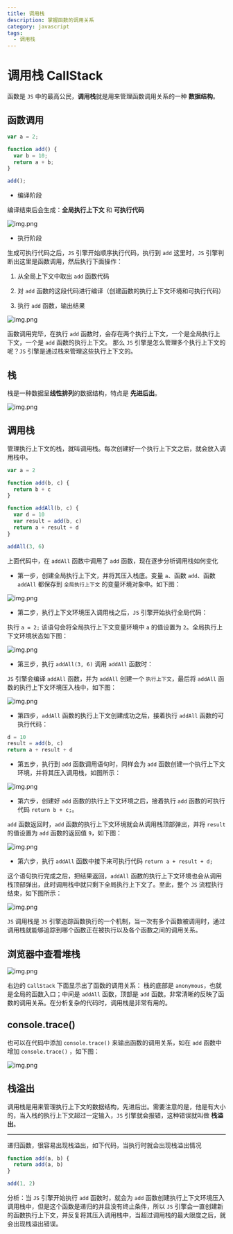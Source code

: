 ```yaml
---
title: 调用栈
description: 掌握函数的调用关系
category: javascript
tags:
  - 调用栈
---
```


# 调用栈 CallStack

函数是 `JS` 中的最高公民，**调用栈**就是用来管理函数调用关系的一种 **数据结构**。

## 函数调用

```js
var a = 2;

function add() {
  var b = 10;
  return a + b;
}

add();
```

* 编译阶段

编译结束后会生成：**全局执行上下文** 和 **可执行代码**

![img.png](img/callstack/img.png)

* 执行阶段

生成可执行代码之后，`JS` 引擎开始顺序执行代码，执行到 `add` 这里时，`JS` 引擎判断出这里是函数调用，然后执行下面操作：

1. 从全局上下文中取出 `add` 函数代码

2. 对 `add` 函数的这段代码进行编译（创建函数的执行上下文环境和可执行代码）

3. 执行 `add` 函数，输出结果

![img.png](img/callstack/img_1.png)

函数调用完毕，在执行 `add` 函数时，会存在两个执行上下文，一个是全局执行上下文，一个是 `add` 函数的执行上下文。
那么 `JS` 引擎是怎么管理多个执行上下文的呢？`JS` 引擎是通过栈来管理这些执行上下文的。

## 栈

栈是一种数据呈**线性排列**的数据结构，特点是 **先进后出**。

![img.png](img/callstack/img_2.png)

## 调用栈

管理执行上下文的栈，就叫调用栈。每次创建好一个执行上下文之后，就会放入调用栈中。

```js
var a = 2

function add(b, c) {
  return b + c
}

function addAll(b, c) {
  var d = 10
  var result = add(b, c)
  return a + result + d
}

addAll(3, 6)
```

上面代码中，在 `addAll` 函数中调用了 `add` 函数，现在逐步分析调用栈如何变化

* 第一步，创建全局执行上下文，并将其压入栈底。变量 `a`、函数 `add`、函数 `addAll` 都保存到 `全局执行上下文` 的变量环境对象中。如下图：

![img.png](img/callstack/img_3.png)

* 第二步，执行上下文环境压入调用栈之后，`JS` 引擎开始执行全局代码：

执行 `a = 2;` 该语句会将全局执行上下文变量环境中 `a` 的值设置为 `2`。全局执行上下文环境状态如下图：

![img.png](img/callstack/img_4.png)

* 第三步，执行 `addAll(3, 6)` 调用 `addAll` 函数时：

`JS` 引擎会编译 `addAll` 函数，并为 `addAll` 创建一个 `执行上下文`，最后将 `addAll` 函数的执行上下文环境压入栈中，如下图：

![img.png](img/callstack/img_5.png)

* 第四步，`addAll` 函数的执行上下文创建成功之后，接着执行 `addAll` 函数的可执行代码：

```js
d = 10
result = add(b, c)
return a + result + d
```

* 第五步，执行到 `add` 函数调用语句时，同样会为 `add` 函数创建一个执行上下文环境，并将其压入调用栈，如图所示：

![img.png](img/callstack/img_6.png)

* 第六步，创建好 `add` 函数的执行上下文环境之后，接着执行 `add` 函数的可执行代码 `return b + c;`。

`add` 函数返回时，`add` 函数的执行上下文环境就会从调用栈顶部弹出，并将 `result` 的值设置为 `add` 函数的返回值 `9`，如下图：

![img.png](img/callstack/img_7.png)

* 第六步，执行 `addAll` 函数中接下来可执行代码 `return a + result + d;`

这个语句执行完成之后，把结果返回，`addAll` 函数的执行上下文环境也会从调用栈顶部弹出，此时调用栈中就只剩下全局执行上下文了。至此，整个 `JS` 流程执行结束，如下图所示：

![img.png](img/callstack/img_8.png)

`JS` 调用栈是 `JS` 引擎追踪函数执行的一个机制，当一次有多个函数被调用时，通过调用栈就能够追踪到哪个函数正在被执行以及各个函数之间的调用关系。


## 浏览器中查看堆栈

![img.png](img/callstack/img_9.png)

右边的 `CallStack` 下面显示出了函数的调用关系：
栈的底部是 `anonymous`，也就是全局的函数入口；中间是 `addAll` 函数，顶部是 `add` 函数。非常清晰的反映了函数的调用关系。在分析复杂的代码时，调用栈是非常有用的。

## console.trace()

也可以在代码中添加 `console.trace()` 来输出函数的调用关系，如在 `add` 函数中增加 `console.trace()` ，如下图：

![img.png](img/callstack/img_10.png)

## 栈溢出

调用栈是用来管理执行上下文的数据结构，先进后出。需要注意的是，他是有大小的，当入栈的执行上下文超过一定输入，`JS` 引擎就会报错，这种错误就叫做 **栈溢出**。

---
递归函数，很容易出现栈溢出，如下代码，当执行时就会出现栈溢出情况
```js
function add(a, b) {
  return add(a, b)
}

add(1, 2)
```

分析：当 `JS` 引擎开始执行 `add` 函数时，就会为 `add` 函数创建执行上下文环境压入调用栈中，但是这个函数是递归的并且没有终止条件，所以 `JS` 引擎会一直创建新的函数执行上下文，并反复将其压入调用栈中，当超过调用栈的最大限度之后，就会出现栈溢出错误。










